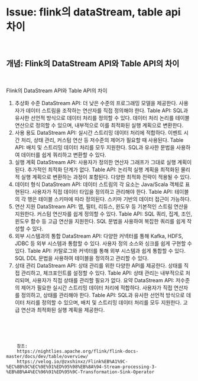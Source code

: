 <!--
author: Dailyscat
purpose: issue arrange
rules:
 (1) 헤더와 문단사이
    <br/>
    <br/>
 (2) 코드가 작성되는 부분은 >로 정리
 (3) 참조는 해당 내용 바로 아래
    <br/>
    <br/>
 (4) 명령어는 bold
 (5) 방안은 ## 안의 과정은 ###
-->

# Issue: flink의 dataStream, table api 차이

<br/>

## 개념: Flink의 DataStream API와 Table API의 차이

<br/>

Flink의 DataStream API와 Table API의 차이

1. 추상화 수준
   DataStream API: 더 낮은 수준의 프로그래밍 모델을 제공한다. 사용자가 데이터 스트림을 조작하는 연산자를 직접 정의해야 한다.
   Table API: SQL과 유사한 선언적 방식으로 데이터 처리를 정의할 수 있다. 데이터 처리 논리를 테이블 연산으로 정의할 수 있으며, 내부적으로 이를 최적화된 실행 계획으로 변환한다.
2. 사용 용도
   DataStream API: 실시간 스트리밍 데이터 처리에 적합하다. 이벤트 시간 처리, 상태 관리, 커스텀 연산 등 저수준의 제어가 필요할 때 사용된다.
   Table API: 배치 및 스트리밍 데이터 처리를 모두 지원한다. SQL과 유사한 문법을 사용하여 데이터를 쉽게 쿼리하고 변환할 수 있다.
3. 실행 계획
   DataStream API: 사용자가 정의한 연산자 그래프가 그대로 실행 계획이 된다. 추가적인 최적화 단계가 없다.
   Table API: 논리적 실행 계획을 최적화된 물리적 실행 계획으로 변환하는 과정이 포함된다. 다양한 최적화 전략이 적용될 수 있다.
4. 데이터 형식
   DataStream API: 데이터 스트림의 각 요소는 Java/Scala 객체로 표현된다. 사용자가 직접 데이터 타입을 정의하고 관리해야 한다.
   Table API: 테이블의 각 행은 테이블 스키마에 따라 정의된다. 스키마 기반의 데이터 접근이 가능하다.
5. 연산 지원
   DataStream API: 맵, 필터, 리듀스, 윈도우 등 기본적인 스트림 연산을 지원한다. 커스텀 연산자를 쉽게 정의할 수 있다.
   Table API: SQL 쿼리, 집계, 조인, 윈도우 함수 등 고급 연산을 지원한다. SQL 문법을 사용하여 복잡한 쿼리를 쉽게 작성할 수 있다.
6. 외부 시스템과의 통합
   DataStream API: 다양한 커넥터를 통해 Kafka, HDFS, JDBC 등 외부 시스템과 통합할 수 있다. 사용자 정의 소스와 싱크를 쉽게 구현할 수 있다.
   Table API: 카탈로그와 커넥터를 통해 외부 시스템과 쉽게 통합할 수 있다. SQL DDL 문법을 사용하여 테이블을 정의하고 관리할 수 있다.
7. 상태 관리
   DataStream API: 상태 관리를 위한 다양한 API를 제공한다. 상태를 직접 관리하고, 체크포인트를 설정할 수 있다.
   Table API: 상태 관리는 내부적으로 처리되며, 사용자가 직접 상태를 관리할 필요가 없다.
   요약
   DataStream API: 저수준의 제어가 필요한 실시간 스트리밍 데이터 처리에 적합하다. 사용자가 직접 연산자를 정의하고, 상태를 관리해야 한다.
   Table API: SQL과 유사한 선언적 방식으로 데이터 처리를 정의할 수 있으며, 배치 및 스트리밍 데이터 처리를 모두 지원한다. 고급 연산과 최적화된 실행 계획을 제공한다.

<br/>
<br/>
<br/>

        참조:
        https://nightlies.apache.org/flink/flink-docs-master/docs/dev/table/overview/
        https://velog.io/@zxshinxz/Flink%EB%A1%9C-%EC%8B%9C%EC%9E%91%ED%95%98%EB%8A%94-Stream-processing-3-%EB%8B%A4%EC%96%91%ED%95%9C-Transformation-Sink-Operator

<br/>

